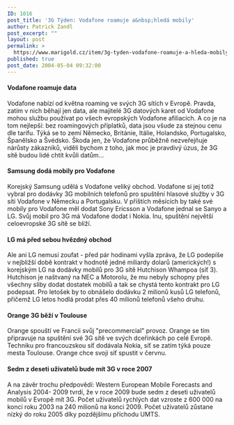 ```yaml
---
ID: 1016
post_title: '3G Týden: Vodafone roamuje a&nbsp;hledá mobily'
author: Patrick Zandl
post_excerpt: ""
layout: post
permalink: >
  https://www.marigold.cz/item/3g-tyden-vodafone-roamuje-a-hleda-mobily
published: true
post_date: 2004-05-04 09:32:00
---
```

<H4>Vodafone roamuje data </H4>
<P>Vodafone nabízí od května roaming ve svých 3G sítích v Evropě. Pravda, zatím v nich běhají jen data, ale majitelé 3G datových karet od Vodafone mohou službu používat po všech evropských Vodafone afiliacích. A co je na tom nejlepší: bez roamingových příplatků, data jsou všude za stejnou cenu dle tarifu. Týká se to zemí Německo, Británie, Itálie, Holandsko, Portugalsko, Španělsko a Švédsko. Škoda jen, že Vodafone průběžně nezveřejňuje nárůsty zákazníků, viděli bychom z toho, jak moc je pravdivý úzus, že 3G sítě budou lidé chtít kvůli datům...</P>
<H4>Samsung dodá mobily pro Vodafone</H4>
<P>Korejský Samsung udělá s Vodafone veliký obchod. Vodafone si jej totiž vybral pro dodávky 3G mobilních telefonů pro spuštění hlasové služby v 3G síti Vodafone v Německu a Portugalsku. V příštích měsících by také své mobily pro Vodafone měl dodat Sony Ericsson a Vodafone jednal se Sanyo a LG. Svůj mobil pro 3G má Vodafone dodat i Nokia. Inu, spuštění největší celoevropské 3G sítě se blíží. </P>
<H4>LG má před sebou hvězdný obchod</H4>
<P>Ale ani LG nemusí zoufat - před pár hodinami vyšla zpráva, že LG podepíše v nejbližší době kontrakt v hodnotě jedné miliardy dolarů (amerických!) s korejským LG na dodávky mobilů pro 3G sítě Hutchison Whampoa (síť 3). Hutchison je naštvaný na NEC a Motorolu, že mu nebyly schopny přes všechny sliby dodat dostatek mobilů a tak se chystá tento kontrakt pro LG podepsat. Pro letošek by to obnášelo dodávku 2 milionů kusů LG telefonů, přičemž LG letos hodlá prodat přes 40 milionů telefonů všeho druhu. </P>
<H4>Orange 3G běží v Toulouse</H4>
<P>Orange spouští ve Francii svůj "precommercial" provoz. Orange se tím připravuje na spuštění své 3G sítě ve svých dceřinkách po celé Evropě. Techniku pro francouzskou síť dodávala Nokia, síť se zatím týká pouze mesta Toulouse. Orange chce svoji síť spustit v červnu. </P>
<H4>Sedm z deseti uživatelů bude mít 3G v roce 2007</H4>
<P>A na závěr trochu předpovědí: Western European Mobile Forecasts and Analysis 2004- 2009 tvrdí, že v roce 2009 bude sedm z deseti uživatelů mobilů v Evropě mít 3G. Počet uživatelů rychlých dat vzroste z 600 000 na konci roku 2003 na 240 milionů na konci 2009. Počet uživatelů zůstane nízký do roku 2005 díky pozdějšímu příchodu UMTS. </P>